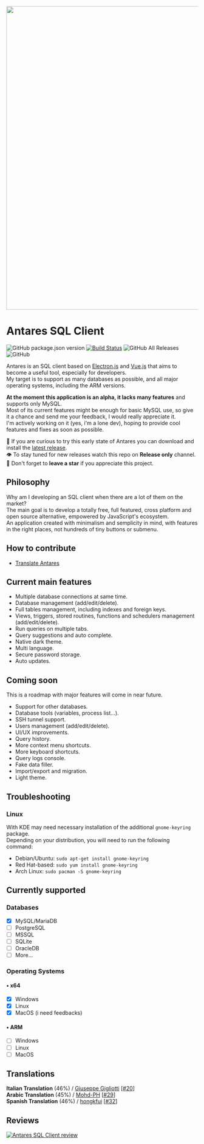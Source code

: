 <p align="center">
    <img width="800" src="https://raw.githubusercontent.com/Fabio286/antares/master/docs/screen-alpha.png">
</p>

# Antares SQL Client

![GitHub package.json version](https://img.shields.io/github/package-json/v/fabio286/antares) [![Build Status](https://travis-ci.com/Fabio286/antares.svg?branch=master)](https://travis-ci.com/Fabio286/antares) ![GitHub All Releases](https://img.shields.io/github/downloads/fabio286/antares/total) ![GitHub](https://img.shields.io/github/license/fabio286/antares)

Antares is an SQL client based on [Electron.js](https://github.com/electron/electron) and [Vue.js](https://github.com/vuejs/vue) that aims to become a useful tool, especially for developers.  
My target is to support as many databases as possible, and all major operating systems, including the ARM versions.  

**At the moment this application is an alpha, it lacks many features** and supports only MySQL.  
Most of its current features might be enough for basic MySQL use, so give it a chance and send me your feedback, I would really appreciate it.  
I'm actively working on it (yes, i'm a lone dev), hoping to provide cool features and fixes as soon as possible.

🔗 If you are curious to try this early state of Antares you can download and install the [latest release](https://github.com/Fabio286/antares/releases).  
👁 To stay tuned for new releases watch this repo on **Release only** channel.  
🌟 Don't forget to **leave a star** if you appreciate this project.

## Philosophy

Why am I developing an SQL client when there are a lot of them on the market?  
The main goal is to develop a totally free, full featured, cross platform and open source alternative, empowered by JavaScript's ecosystem.  
An application created with minimalism and semplicity in mind, with features in the right places, not hundreds of tiny buttons or submenu.

## How to contribute

- [Translate Antares](https://github.com/Fabio286/antares/wiki/Translate-Antares)

## Current main features

- Multiple database connections at same time.
- Database management (add/edit/delete).
- Full tables management, including indexes and foreign keys.
- Views, triggers, stored routines, functions and schedulers management (add/edit/delete).
- Run queries on multiple tabs.
- Query suggestions and auto complete.
- Native dark theme.
- Multi language.
- Secure password storage.
- Auto updates.

## Coming soon

This is a roadmap with major features will come in near future.

- Support for other databases.
- Database tools (variables, process list...).
- SSH tunnel support.
- Users management (add/edit/delete).
- UI/UX improvements.
- Query history.
- More context menu shortcuts.
- More keyboard shortcuts.
- Query logs console.
- Fake data filler.
- Import/export and migration.
- Light theme.

## Troubleshooting

### **Linux**

With KDE may need necessary installation of the additional `gnome-keyring` package.  
Depending on your distribution, you will need to run the following command:

- Debian/Ubuntu: `sudo apt-get install gnome-keyring`
- Red Hat-based: `sudo yum install gnome-keyring`
- Arch Linux: `sudo pacman -S gnome-keyring`

## Currently supported

### Databases

- [x] MySQL/MariaDB
- [ ] PostgreSQL
- [ ] MSSQL
- [ ] SQLite
- [ ] OracleDB
- [ ] More...

### Operating Systems

#### • x64

- [x] Windows
- [x] Linux
- [x] MacOS (i need feedbacks)

#### • ARM

- [ ] Windows
- [ ] Linux
- [ ] MacOS

## Translations

**Italian Translation** (46%) / [Giuseppe Gigliotti](https://github.com/ReverbOD) [[#20](https://github.com/Fabio286/antares/pull/20)]  
**Arabic Translation** (45%) / [Mohd-PH](https://github.com/Mohd-PH) [[#29](https://github.com/Fabio286/antares/pull/29)]  
**Spanish Translation** (46%) / [hongkfui](https://github.com/hongkfui) [[#32](https://github.com/Fabio286/antares/pull/32)]

## Reviews

<a target="_blank" href="https://www.softx64.com/windows/antares-sql-client.html" title="Antares SQL Client review"><img src="https://www.softx64.com/softx64-review.png" alt="Antares SQL Client review" /></a>
